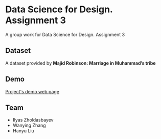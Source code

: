 # Data Science for Design. Assignment 3

A group work for Data Science for Design. Assignment 3

## Dataset

A dataset provided by **Majid Robinson: Marriage in Muhammad’s tribe**

## Demo

[Project's demo web page](https://bit.ly/early-islam)

## Team

- Ilyas Zholdasbayev
- Wanying Zhang
- Hanyu Liu
